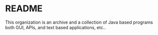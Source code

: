# README

This organization is an archive and a collection of Java based programs both GUI, APIs, and text based applications, etc..
